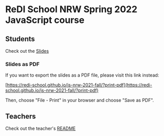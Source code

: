# ReDI School NRW Spring 2022 JavaScript course

## Students

Check out the [Slides](https://redi-school.github.io/js-nrw-2021-fall/#/)

### Slides as PDF

If you want to export the slides as a PDF file, please visit this link instead:

[https://redi-school.github.io/js-nrw-2021-fall/?print-pdf](https://redi-school.github.io/js-nrw-2021-fall/?print-pdf)

Then, choose "File - Print" in your browser and choose "Save as PDF".

## Teachers

Check out the teacher's [README](README-teachers.md)
